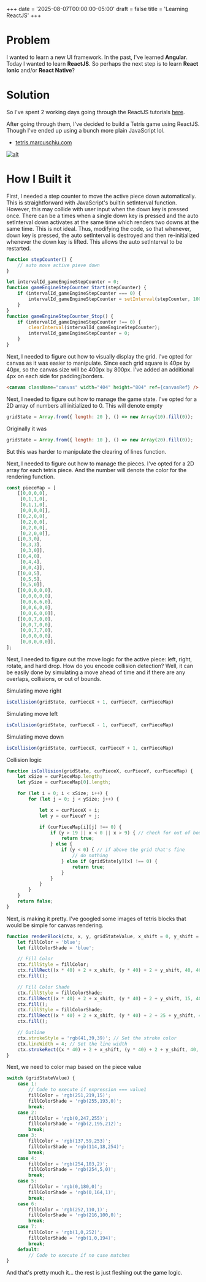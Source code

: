 +++
date = '2025-08-07T00:00:00-05:00'
draft = false
title = 'Learning ReactJS'
+++

# Problem

I wanted to learn a new UI framework. In the past, I've learned **Angular**.
Today I wanted to learn **ReactJS**. So perhaps the next step is to learn 
**React Ionic** and/or **React Native**?

# Solution

So I've spent 2 working days going through the ReactJS tutorials 
[here](https://react.dev/learn/your-first-component).

After going through them, I've decided to build a Tetris game using ReactJS.
Though I've ended up using a bunch more plain JavaScript lol.

- [tetris.marcuschiu.com](https://tetris.marcuschiu.com)

[![alt](assets/tetris.jpeg)](https://spring-guides.marcuschiu.com)

# How I Built it

First, I needed a step counter to move the active
piece down automatically. This is straightforward with JavaScript's 
builtin setInterval function. However, this may collide with user input 
when the down key is pressed once. There can be a times when a
single down key is pressed and the auto setInterval down activates
at the same time which renders two downs at the same time. This is 
not ideal. Thus, modifying the code, so that whenever, down key 
is pressed, the auto setInterval is destroyed and then re-initialized
whenever the down key is lifted. This allows the auto setInterval
to be restarted.

```js
function stepCounter() {
    // auto move active pieve down
}

let intervalId_gameEngineStepCounter = 0;
function gameEngineStepCounter_Start(stepCounter) {
    if (intervalId_gameEngineStepCounter === 0) {
        intervalId_gameEngineStepCounter = setInterval(stepCounter, 1000);
    }
}
function gameEngineStepCounter_Stop() {
    if (intervalId_gameEngineStepCounter !== 0) {
        clearInterval(intervalId_gameEngineStepCounter);
        intervalId_gameEngineStepCounter = 0;
    }
}
```

Next, I needed to figure out how to visually display the grid. I've
opted for canvas as it was easier to manipulate. Since each grid square
is 40px by 40px, so the canvas size will be 400px by 800px. I've added 
an additional 4px on each side for padding/borders.

```html
<canvas className="canvas" width="404" height="804" ref={canvasRef} />
```

Next, I needed to figure out how to manage the game state. I've opted
for a 2D array of numbers all initialized to 0. This will denote empty

```js
gridState = Array.from({ length: 20 }, () => new Array(10).fill(0));
```

Originally it was

```js
gridState = Array.from({ length: 10 }, () => new Array(20).fill(0));
```

But this was harder to manipulate the clearing of lines function.

Next, I needed to figure out how to manage the pieces. I've opted for a 
2D array for each tetris piece. And the number will denote the color for
the rendering function.

```js
const pieceMap = [
    [[0,0,0,0],
     [0,1,1,0],
     [0,1,1,0],
     [0,0,0,0]],
    [[0,2,0,0],
     [0,2,0,0],
     [0,2,0,0],
     [0,2,0,0]],
    [[0,3,0],
     [0,3,3],
     [0,3,0]],
    [[0,4,0],
     [0,4,4],
     [0,0,4]],
    [[0,0,5],
     [0,5,5],
     [0,5,0]],
    [[0,0,0,0,0],
     [0,0,0,0,0],
     [0,0,6,6,0],
     [0,0,6,0,0],
     [0,0,6,0,0]],
    [[0,0,7,0,0],
     [0,0,7,0,0],
     [0,0,7,7,0],
     [0,0,0,0,0],
     [0,0,0,0,0]],
];
```

Next, I needed to figure out the move logic for the active piece: left, right, rotate, and hard drop.
How do you encode collision detection? Well, it can be easily done by simulating a move
ahead of time and if there are any overlaps, collisions, or out of bounds. 

Simulating move right

```js
isCollision(gridState, curPieceX + 1, curPieceY, curPieceMap)
```

Simulating move left

```js
isCollision(gridState, curPieceX - 1, curPieceY, curPieceMap)
```

Simulating move down

```js
isCollision(gridState, curPieceX, curPieceY + 1, curPieceMap)
```

Collision logic

```js
function isCollision(gridState, curPieceX, curPieceY, curPieceMap) {
    let xSize = curPieceMap.length;
    let ySize = curPieceMap[0].length;

    for (let i = 0; i < xSize; i++) {
        for (let j = 0; j < ySize; j++) {

            let x = curPieceX + i;
            let y = curPieceY + j;

            if (curPieceMap[i][j] !== 0) {
                if (y > 19 || x < 0 || x > 9) { // check for out of bounds
                    return true;
                } else {
                    if (y < 0) { // if above the grid that's fine
                        // do nothing
                    } else if (gridState[y][x] !== 0) {
                        return true;
                    }
                }
            }
        }
    }
    return false;
}
```

Next, is making it pretty. I've googled some images of tetris blocks 
that would be simple for canvas rendering.

```js
function renderBlock(ctx, x, y, gridStateValue, x_shift = 0, y_shift = 0) {
    let fillColor = 'blue';
    let fillColorShade = 'blue';

    // Fill Color
    ctx.fillStyle = fillColor;
    ctx.fillRect((x * 40) + 2 + x_shift, (y * 40) + 2 + y_shift, 40, 40); // x, y, width, height
    ctx.fill();

    // Fill Color Shade
    ctx.fillStyle = fillColorShade;
    ctx.fillRect((x * 40) + 2 + x_shift, (y * 40) + 2 + y_shift, 15, 40); // x, y, width, height
    ctx.fill();
    ctx.fillStyle = fillColorShade;
    ctx.fillRect((x * 40) + 2 + x_shift, (y * 40) + 2 + 25 + y_shift, 40, 15); // x, y, width, height
    ctx.fill();

    // Outline
    ctx.strokeStyle = 'rgb(41,39,39)'; // Set the stroke color
    ctx.lineWidth = 4; // Set the line width
    ctx.strokeRect((x * 40) + 2 + x_shift, (y * 40) + 2 + y_shift, 40, 40); // Draw an outlined red rectangle
}
```

Next, we need to color map based on the piece value

```js
switch (gridStateValue) {
    case 1:
        // Code to execute if expression === value1
        fillColor = 'rgb(251,219,15)';
        fillColorShade = 'rgb(255,193,0)';
        break;
    case 2:
        fillColor = 'rgb(0,247,255)';
        fillColorShade = 'rgb(2,195,212)';
        break;
    case 3:
        fillColor = 'rgb(137,59,253)';
        fillColorShade = 'rgb(114,18,254)';
        break;
    case 4:
        fillColor = 'rgb(254,103,2)';
        fillColorShade = 'rgb(254,5,0)';
        break;
    case 5:
        fillColor = 'rgb(0,180,0)';
        fillColorShade = 'rgb(0,164,1)';
        break;
    case 6:
        fillColor = 'rgb(252,110,1)';
        fillColorShade = 'rgb(216,100,0)';
        break;
    case 7:
        fillColor = 'rgb(1,0,252)';
        fillColorShade = 'rgb(1,0,194)';
        break;
    default:
        // Code to execute if no case matches
}
```

And that's pretty much it... the rest is just fleshing out the game logic.
